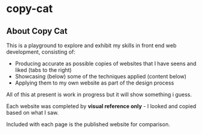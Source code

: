 # copy-cat

## About Copy Cat

This is a playground to explore and exhibit my skills in front end web development, consisting of:

- Producing accurate as possible copies of websites that I have seens and liked (tabs to the right)</li>
- Showcasing (below) some of the techniques applied (content below)
- Applying them to my own website as part of the design process</li>
          
All of this at present is work in progress but it will show something i guess.
            
Each website was completed by **visual reference only** - I looked and copied based on what I saw.

Included with each page is the published website for comparison.